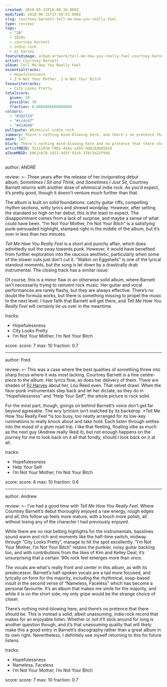 ```yaml
---
created: 2018-05-23T16:00:36.000Z
modified: 2018-06-15T17:49:43.000Z
slug: courtney-barnett-tell-me-how-you-really-feel
type: reviews
tags:
  - "20"
  - 2010s
  - courtney barnett
  - indie rock
  - pj harvey
featuredimage: album-artwork/tell-me-how-you-really-feel-courtney-barnett.jpg
artist: Courtney Barnett
album: Tell Me How You Really Feel
essentialtracks:
  - Hopefulessness
  - I'm Not Your Mother, I'm Not Your Bitch
favouritetracks:
  - City Looks Pretty
totalscore:
  given: 20
  possible: 30
  fraction: 0.6666666666666666
colours:
  - "#302f2d"
  - "#cc4c47"
  - "#d14b49"
pullquote: Whimsical indie rock
summary: There's nothing mind-blowing here, and there's no pretence that there should be. This is instead a solid, albeit unassuming, indie rock record that makes for an enjoyable listen.
week: 147
blurb: There's nothing mind-blowing here and no pretence that there should be. A solid, albeit unassuming, indie rock record that makes for an enjoyable listen.
artistMBID: 55111838-f001-494a-a1b5-9d818db85810
albumMBID: b061cb70-1d31-4d5f-91cb-378c3a22f9dd
---
```

author: ANDRÉ

review: >-
  Three years after the release of her invigorating debut album, *Sometimes I Sit and Think, and Sometimes I Just Sit*, Courtney Barnett returns with another dose of whimsical indie rock. As you’d expect, it’s pretty good, though it doesn’t venture much further than that. 
  
  The album is built on solid foundations: catchy guitar riffs, compelling rhythm sections, witty lyrics and shrewd wordplay. However, after setting the standard so high on her debut, this is the least to expect. The disappointment comes from a lack of surprise, and maybe a sense of what could have been. “I’m Not Your Mother, I’m Not Your Bitch” is a satisfying punk-persuaded highlight, stamped right in the middle of the album, but it’s over in less than two minutes. 
  
  *Tell Me How You Really Feel* is a short and punchy affair, which does admittedly suit the sway towards punk. However, it would have benefited from further exploration into the raucous aesthetic, particularly when some of the slower cuts just don’t cut it. “Walkin on Eggshells” is one of the lyrical standout moments, but the song is let down by a drastically drab instrumental. The closing track has a similar issue. 
  
  Of course, this is a minor flaw in an otherwise solid album, where Barnett isn’t necessarily trying to reinvent rock music. Her guitar and vocal performances are rarely flashy, but they are always effective. There’s no doubt the formula works, but there is something missing to propel the music to the next level. I have faith that Barnett will get there, and *Tell Me How You Really Feel* will certainly tie us over in the meantime.

tracks:
  - Hopefulessness
  - ­­City Looks Pretty
  - ­­I’m Not Your Mother, I’m Not Your Bitch

score:
  score: 7
  max: 10
  fraction: 0.7

---
author: Fred

review: >-
  This was a case where the best qualities of something threw into sharp focus where it was most lacking. Courtney Barnett is a fine centre-piece to the album. Her lyrics flow, as does her delivery of them. There are shades of [PJ Harvey](/reviews/pj-harvey-the-hope-six-demolition-project/) about her, Lou Reed even. That velvet drawl. When the faux-punk instrumentals step back and let her dictate, as they do in “Hopefulessness” and “Help Your Self”, the whole picture is rock solid. 
  
  For the most part, though, goings on behind Barnett’s voice don’t get far beyond agreeable. The wry lyricism isn’t matched by its backdrop. *Tell Me How You Really Feel *is too busy, too neatly arranged for its low-key ruminations to really knock about and take hold. Each listen through settles into the mood of a glum road trip. I like that fleeting, floating vibe as much as the next guy (Andrew really liked it), but not enough happens on the journey for me to look back on it all that fondly, should I look back on it at all.

tracks:
  - Hopefulessness
  - ­­Help Your Self
  - ­­I’m Not Your Mother, I’m Not Your Bitch

score:
  score: 6
  max: 10
  fraction: 0.6

---
author: Andrew

review: >-
  I’ve had a good time with *Tell Me How You Really Feel*. Where Courtney Barnett’s debut thoroughly enjoyed a raw energy, rough edges and all, this follow up feels more mature, with a touch more polish, all without losing any of the character I had previously enjoyed. 
  
  While there are no real belting highlights for the instrumentals, basslines sound warm and rich and moments like the half-time switch, midway through “City Looks Pretty”, manage to hit the spot excellently. “I’m Not Your Mother, I’m Not Your Bitch” retains the punkier, noisy guitar backing too, and with contributions from the likes of Kim and Kelley Deal, it’s unsurprising that a certain ’90s rock feel emerges more than once. 
  
  The vocals are what's really front and center in this album, as with its predecessor. Barnett’s half-spoken vocals are a tad more focused, and lyrically on form for the majority, including the rhythmical, soup-based insult in the second verse of “Nameless, Faceless” which has become a personal favourite. It’s an album that makes me smile for the majority, and while it is on the short side, my only gripe would be the strange choice of closer. 
  
  There’s nothing mind-blowing here, and there’s no pretence that there should be. This is instead a solid, albeit unassuming, indie rock record that makes for an enjoyable listen. Whether or not it’ll stick around for long is another question though, and it’s that unassuming quality that will likely make this a good entry in Barnett’s discography rather than a great album in its own right. Nevertheless, I definitely see myself returning to this for future listens.

tracks:
  - Hopefulessness
  - ­­Nameless, Faceless
  - ­­I’m Not Your Mother, I’m Not Your Bitch
  
score:
  score: 7
  max: 10
  fraction: 0.7
